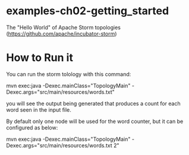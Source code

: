 examples-ch02-getting_started
=============================
The "Hello World" of Apache Storm topologies (https://github.com/apache/incubator-storm)



How to Run it
=============
You can run the storm tolology with this command:

mvn exec:java -Dexec.mainClass="TopologyMain" -Dexec.args="src/main/resources/words.txt"

you will see the output being generated that produces a count for each word seen in the input file.

By default only one node will be used for the word counter, but it can be configured as below:

mvn exec:java -Dexec.mainClass="TopologyMain" -Dexec.args="src/main/resources/words.txt 2"
